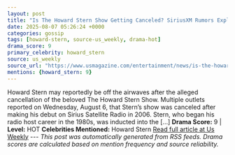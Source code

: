 ```yaml
---
layout: post
title: "Is The Howard Stern Show Getting Canceled? SiriusXM Rumors Explained"
date: 2025-08-07 05:26:24 +0000
categories: gossip
tags: [howard-stern, source-us_weekly, drama-hot]
drama_score: 9
primary_celebrity: howard_stern
source: us_weekly
source_url: "https://www.usmagazine.com/entertainment/news/is-the-howard-stern-show-getting-canceled-siriusxm-rumors-explained/"
mentions: {howard_stern: 9}
---
```


Howard Stern may reportedly be off the airwaves after the alleged cancellation of the beloved The Howard Stern Show. Multiple outlets reported on Wednesday, August 6, that Stern’s show was canceled after making his debut on Sirius Satellite Radio in 2006. Stern, who began his radio host career in the 1980s, was inducted into the […] **Drama Score:** 9 | **Level:** HOT **Celebrities Mentioned:** Howard Stern [Read full article at Us Weekly](https://www.usmagazine.com/entertainment/news/is-the-howard-stern-show-getting-canceled-siriusxm-rumors-explained/) --- *This post was automatically generated from RSS feeds. Drama scores are calculated based on mention frequency and source reliability.*